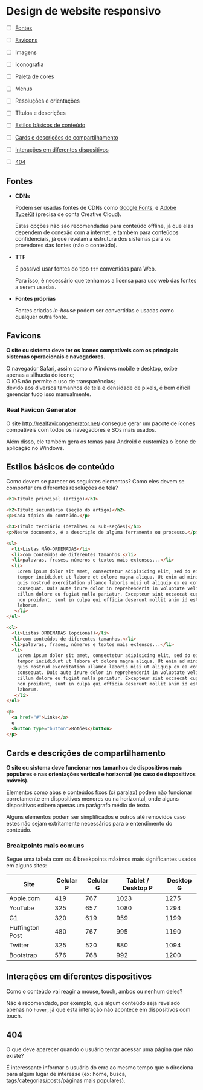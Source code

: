 # Design de website responsivo

* [ ] [Fontes](#fontes)
* [ ] [Favicons](#favicons)
* [ ] Imagens
* [ ] Iconografia
* [ ] Paleta de cores
* [ ] Menus
* [ ] Resoluções e orientações
* [ ] Títulos e descrições
* [ ] [Estilos básicos de conteúdo](#estilos-básicos-de-conteúdo)
* [ ] [Cards e descrições de compartilhamento](#social)
* [ ] [Interações em diferentes dispositivos](#device-specific-interactions)
* [ ] [404](#404)


## Fontes

* **CDNs**

  Podem ser usadas fontes de CDNs como [Google Fonts](https://fonts.google.com/),
  e [Adobe TypeKit](https://typekit.com) (precisa de conta Creative Cloud).

  Estas opções não são recomendadas para conteúdo offline, já que elas dependem
  de conexão com a internet, e também para conteúdos confidenciais, já que
  revelam a estrutura dos sistemas para os provedores das fontes (não o conteúdo).

* **TTF**

  É possível usar fontes do tipo `ttf` convertidas para Web.

  Para isso, é necessário que tenhamos a licensa para uso web das fontes a
  serem usadas.

* **Fontes próprias**

  Fontes criadas *in-house* podem ser convertidas e usadas como qualquer outra
  fonte.


## Favicons<a name="favicons"></a>

**O site ou sistema deve ter os ícones compatíveis com os principais sistemas operacionais e navegadores.**

O navegador Safari, assim como o Windows mobile e desktop, exibe apenas a silhueta do ícone;  
O iOS não permite o uso de transparências;  
devido aos diversos tamanhos de tela e densidade de pixels, é bem difícil gerenciar tudo isso manualmente.


### Real Favicon Generator

O site http://realfavicongenerator.net/ consegue gerar um pacote de ícones compatíveis com todos os navegadores e SOs mais usados.

Além disso, ele também gera os temas para Android e customiza o ícone de aplicação no Windows.


## Estilos básicos de conteúdo

Como devem se parecer os seguintes elementos? Como eles devem se comportar em diferentes
resoluções de tela?

```html
<h1>Título principal (artigo)</h1>

<h2>Título secundário (seção do artigo)</h2>
<p>Cada tópico do conteúdo.</p>

<h3>Título terciário (detalhes ou sub-seções)</h3>
<p>Neste documento, é a descrição de alguma ferramenta ou processo.</p>

<ul>
  <li>Listas NÃO-ORDENADAS</li>
  <li>com conteúdos de diferentes tamanhos.</li>
  <li>palavras, frases, números e textos mais extensos...</li>
  <li>
    Lorem ipsum dolor sit amet, consectetur adipisicing elit, sed do eiusmod
    tempor incididunt ut labore et dolore magna aliqua. Ut enim ad minim veniam,
    quis nostrud exercitation ullamco laboris nisi ut aliquip ex ea commodo
    consequat. Duis aute irure dolor in reprehenderit in voluptate velit esse
    cillum dolore eu fugiat nulla pariatur. Excepteur sint occaecat cupidatat
    non proident, sunt in culpa qui officia deserunt mollit anim id est
    laborum.
   </li>
</ul>

<ol>
  <li>Listas ORDENADAS (opcional)</li>
  <li>com conteúdos de diferentes tamanhos.</li>
  <li>palavras, frases, números e textos mais extensos...</li>
  <li>
    Lorem ipsum dolor sit amet, consectetur adipisicing elit, sed do eiusmod
    tempor incididunt ut labore et dolore magna aliqua. Ut enim ad minim veniam,
    quis nostrud exercitation ullamco laboris nisi ut aliquip ex ea commodo
    consequat. Duis aute irure dolor in reprehenderit in voluptate velit esse
    cillum dolore eu fugiat nulla pariatur. Excepteur sint occaecat cupidatat
    non proident, sunt in culpa qui officia deserunt mollit anim id est
    laborum.
   </li>
</ol>

<p>
  <a href="#">Links</a>
  e
  <button type="button">Botões</button>
</p>
```

<!-- @TODO forms, images, deeper lists -->


## Cards e descrições de compartilhamento<a name="social"></a>

**O site ou sistema deve funcionar nos tamanhos de dispositivos mais populares
e nas orientações vertical e horizontal (no caso de dispositivos móveis).**

Elementos como abas e conteúdos fixos (c/ paralax) podem não funcionar
corretamente em dispositivos menores ou na horizontal, onde alguns dispositivos
exibem apenas um parágrafo médio de texto.

Alguns elementos podem ser simplificados e outros até removidos caso estes não
sejam extritamente necessários para o entendimento do conteúdo.

### Breakpoints mais comuns

Segue uma tabela com os 4 breakpoints máximos mais significantes usados em alguns sites:

| Site            | Celular P | Celular G | Tablet / Desktop P  | Desktop G |
|-----------------|-----------|-----------|---------------------|-----------|
| Apple.com       | 419       | 767       | 1023                | 1275      |
| YouTube         | 325       | 657       | 1080                | 1294      |
| G1              | 320       | 619       | 959                 | 1199      |
| Huffington Post | 480       | 767       | 995                 | 1190      |
| Twitter         | 325       | 520       | 880                 | 1094      |
| Bootstrap       | 576       | 768       | 992                 | 1200      |



## Interações em diferentes dispositivos<a name="device-specific-interactions"></a>

Como o conteúdo vai reagir a mouse, touch, ambos ou nenhum deles?

Não é recomendado, por exemplo, que algum conteúdo seja revelado apenas no `hover`,
já que esta interação não acontece em dispositivos com touch.



## 404

O que deve aparecer quando o usuário tentar acessar uma página que não existe?

É interessante informar o usuário do erro ao mesmo tempo que o direciona para algum lugar de interesse (ex: home, busca, tags/categorias/posts/páginas mais populares).
